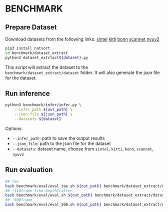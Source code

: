 # BENCHMARK

## Prepare Dataset
Download datasets from the following links:
[sintel](http://sintel.is.tue.mpg.de/) [kitti](https://www.cvlibs.net/datasets/kitti/) [bonn](https://www.ipb.uni-bonn.de/data/rgbd-dynamic-dataset/index.html) [scannet](http://www.scan-net.org/) [nyuv2](https://cs.nyu.edu/~fergus/datasets/nyu_depth_v2.html)

```bash
pip3 install natsort
cd benchmark/dataset_extract
python3 dataset_extrtact${dataset}.py
```
This script will extract the dataset to the `benchmark/dataset_extract/dataset` folder. It will also generate the json file for the dataset.

## Run inference
```bash
python3 benchmark/infer/infer.py \
    --infer_path ${out_path} \
    --json_file ${json_path} \
    --datasets ${dataset}
```
Options:
- `--infer_path`: path to save the output results
- `--json_file`: path to the json file for the dataset
- `--datasets`: dataset name, choose from `sintel`, `kitti`, `bonn`, `scannet`, `nyuv2`

## Run evaluation
```bash
## tae
bash benchmark/eval/eval_tae.sh ${out_path} benchmark/dataset_extract/dataset
## ~110frame like DepthCrafter
bash benchmark/eval/eval.sh ${out_path} benchmark/dataset_extract/dataset
## ~500frame 
bash benchmark/eval/eval_500.sh ${out_path} benchmark/dataset_extract/dataset
```